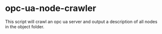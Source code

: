 # opc-ua-node-crawler
This script will crawl an opc ua server and output a description of all nodes in the object folder.
